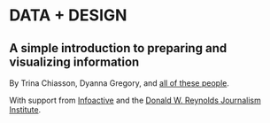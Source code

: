 <!--
Sections hidden for Gitbook publishing
	<section data-type="titlepage">
Also, parameter replaced with text
	<h1>{{ title }}</h1>-->
<h1>DATA + DESIGN</h1>

<h2>A simple introduction to preparing and visualizing information</h2>

<div class="credits">
  <p class="author">By Trina Chiasson, Dyanna Gregory, <span class="contributors">and <a href="acknowledgments01.html">all of these people</a></span>.</p>
  <p>With support from <a href="https://infoactive.co/" target="_blank">Infoactive</a> and the <a href="http://www.rjionline.org/" target="_blank">Donald W. Reynolds Journalism Institute</a>.</p>
</div>
<!--/section>-->